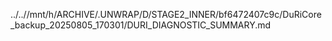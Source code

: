 ../..//mnt/h/ARCHIVE/.UNWRAP/D/STAGE2_INNER/bf6472407c9c/DuRiCore_backup_20250805_170301/DURI_DIAGNOSTIC_SUMMARY.md